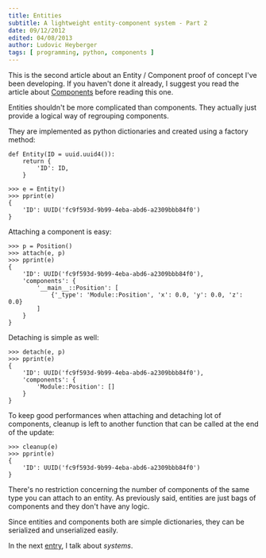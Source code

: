 ```yaml
---
title: Entities
subtitle: A lightweight entity-component system - Part 2
date: 09/12/2012
edited: 04/08/2013
author: Ludovic Heyberger
tags: [ programming, python, components ]
---
```


This is the second article about an Entity / Component proof of concept I've been developing.
If you haven't done it already, I suggest you read the article about [Components](./components.html) before reading this one.

Entities shouldn't be more complicated than components.
They actually just provide a logical way of regrouping components.

They are implemented as python dictionaries and created using a factory method:

	def Entity(ID = uuid.uuid4()):
		return {
			'ID': ID,
		}

	>>> e = Entity()
	>>> pprint(e)
	{
		'ID': UUID('fc9f593d-9b99-4eba-abd6-a2309bbb84f0')
	}

Attaching a component is easy:

	>>> p = Position()
	>>> attach(e, p)
	>>> pprint(e)
	{
		'ID': UUID('fc9f593d-9b99-4eba-abd6-a2309bbb84f0'),
		'components': {
			'__main__::Position': [
				{'_type': 'Module::Position', 'x': 0.0, 'y': 0.0, 'z': 0.0}
			]
		}
	}

Detaching is simple as well:

	>>> detach(e, p)
	>>> pprint(e)
	{
		'ID': UUID('fc9f593d-9b99-4eba-abd6-a2309bbb84f0'),
		'components': {
			'Module::Position': []
		}
	}

To keep good performances when attaching and detaching lot of components, cleanup is left to another function that can be called at the end of the update:

	>>> cleanup(e)
	>>> pprint(e)
	{
		'ID': UUID('fc9f593d-9b99-4eba-abd6-a2309bbb84f0')
	}

There's no restriction concerning the number of components of the same type you can attach to an entity.
As previously said, entities are just bags of components and they don't have any logic.

Since entities and components both are simple dictionaries, they can be serialized and unserialized easily.

In the next [entry](./systems.html), I talk about _systems_.

